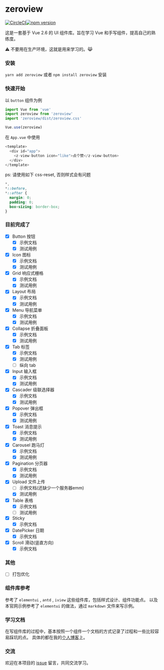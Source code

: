 # zeroview 
[![CircleCI](https://circleci.com/gh/lalalazero/zeroview.svg?style=svg)](https://circleci.com/gh/lalalazero/zeroview)[![npm version](https://badge.fury.io/js/zeroview.svg)](https://badge.fury.io/js/zeroview)


这是一套基于 Vue 2.6 的 UI 组件库。旨在学习 Vue 和手写组件，提高自己的熟练度。

:warning: 不要用在生产环境，这就是用来学习的。:joy_cat:

### 安装

`yarn add zeroview` 或者 `npm install zeroview` 安装

### 快速开始

以 `button` 组件为例

```javascript
import Vue from 'vue'
import zeroview from 'zeroview'
import 'zeroview/dist/zeroview.css'

Vue.use(zeroview)
```

在 `App.vue` 中使用

```javascript
<template>
  <div id="app">
    <z-view-button icon="like">点个赞</z-view-button>
  </div>
</template>
```

ps: 请使用如下 css-reset, 否则样式会有问题
```css
*,
*::before,
*::after {
  margin: 0;
  padding: 0;
  box-sizing: border-box;
}
```


### 目前完成了

- [x] Button 按钮
  - [x] 示例文档
  - [x] 测试用例
- [x] Icon 图标
  - [x] 示例文档
  - [x] 测试用例
- [x] Grid 响应式栅格  
  - [x] 示例文档
  - [x] 测试用例
- [x] Layout 布局
  - [x] 示例文档
  - [x] 测试用例
- [x] Menu 导航菜单
  - [x] 示例文档
  - [x] 测试用例
- [x] Collapse 折叠面板
  - [x] 示例文档
  - [x] 测试用例
- [x] Tab 标签
  - [x] 示例文档
  - [x] 测试用例
  - [ ] 纵向 tab
- [x] Input 输入框
  - [x] 示例文档
  - [x] 测试用例
- [x] Cascader 级联选择器
  - [x] 示例文档
  - [x] 测试用例
- [x] Popover 弹出框
  - [x] 示例文档
  - [x] 测试用例
- [x] Toast 消息提示
  - [x] 示例文档
  - [x] 测试用例
- [x] Carousel 跑马灯
  - [x] 示例文档
  - [x] 测试用例
- [x] Pagination 分页器
  - [x] 示例文档
  - [x] 测试用例
- [x] Upload 文件上传
  - [ ] 示例文档(还缺少一个服务器emm)
  - [x] 测试用例
- [x] Table 表格
  - [x] 示例文档
  - [ ] 测试用例
- [x] Sticky 
  - [x] 示例文档
- [x] DatePicker 日期
  - [x] 示例文档
- [x] Scroll 滑动(竖直方向)
  - [x] 示例文档

### 其他

- [ ] 打包优化

### 组件库参考

参考了 `elementui` , `antd` , `iview` 这些组件库，包括样式设计、组件功能点。
以及本官网示例参考了 `elementui` 的做法，通过 `markdown` 文件来写示例。

### 学习文档

在写组件库的过程中，基本按照一个组件一个文档的方式记录了过程和一些比较容易踩坑的点。
具体的都在我的[个人博客](https://lalalazero.github.io/blog/)上。

### 交流

欢迎在本项目的 [issue](https://github.com/lalalazero/zeroview/issues) 留言，共同交流学习。
  
